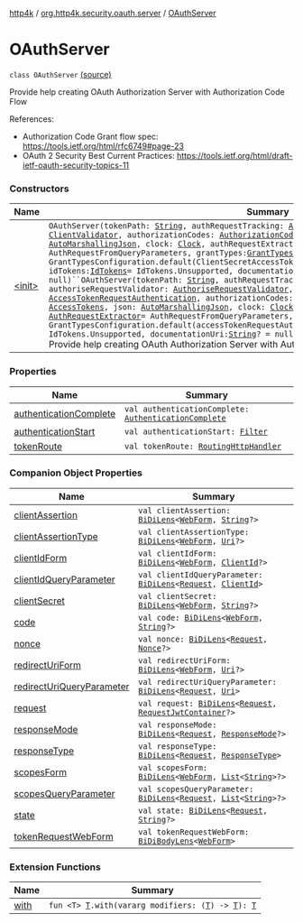 [http4k](../../index.md) / [org.http4k.security.oauth.server](../index.md) / [OAuthServer](./index.md)

# OAuthServer

`class OAuthServer` [(source)](https://github.com/http4k/http4k/blob/master/http4k-security-oauth/src/main/kotlin/org/http4k/security/oauth/server/OAuthServer.kt#L32)

Provide help creating OAuth Authorization Server with Authorization Code Flow

References:

* Authorization Code Grant flow spec: https://tools.ietf.org/html/rfc6749#page-23
* OAuth 2 Security Best Current Practices: https://tools.ietf.org/html/draft-ietf-oauth-security-topics-11

### Constructors

| Name | Summary |
|---|---|
| [&lt;init&gt;](-init-.md) | `OAuthServer(tokenPath: `[`String`](https://kotlinlang.org/api/latest/jvm/stdlib/kotlin/-string/index.html)`, authRequestTracking: `[`AuthRequestTracking`](../-auth-request-tracking/index.md)`, clientValidator: `[`ClientValidator`](../-client-validator/index.md)`, authorizationCodes: `[`AuthorizationCodes`](../-authorization-codes/index.md)`, accessTokens: `[`AccessTokens`](../-access-tokens/index.md)`, json: `[`AutoMarshallingJson`](../../org.http4k.format/-auto-marshalling-json/index.md)`, clock: `[`Clock`](https://docs.oracle.com/javase/9/docs/api/java/time/Clock.html)`, authRequestExtractor: `[`AuthRequestExtractor`](../-auth-request-extractor/index.md)` = AuthRequestFromQueryParameters, grantTypes: `[`GrantTypesConfiguration`](../../org.http4k.security.oauth.server.accesstoken/-grant-types-configuration/index.md)` = GrantTypesConfiguration.default(ClientSecretAccessTokenRequestAuthentication(clientValidator)), idTokens: `[`IdTokens`](../-id-tokens/index.md)` = IdTokens.Unsupported, documentationUri: `[`String`](https://kotlinlang.org/api/latest/jvm/stdlib/kotlin/-string/index.html)`? = null)``OAuthServer(tokenPath: `[`String`](https://kotlinlang.org/api/latest/jvm/stdlib/kotlin/-string/index.html)`, authRequestTracking: `[`AuthRequestTracking`](../-auth-request-tracking/index.md)`, authoriseRequestValidator: `[`AuthoriseRequestValidator`](../-authorise-request-validator/index.md)`, accessTokenRequestAuthentication: `[`AccessTokenRequestAuthentication`](../../org.http4k.security.oauth.server.accesstoken/-access-token-request-authentication/index.md)`, authorizationCodes: `[`AuthorizationCodes`](../-authorization-codes/index.md)`, accessTokens: `[`AccessTokens`](../-access-tokens/index.md)`, json: `[`AutoMarshallingJson`](../../org.http4k.format/-auto-marshalling-json/index.md)`, clock: `[`Clock`](https://docs.oracle.com/javase/9/docs/api/java/time/Clock.html)`, authRequestExtractor: `[`AuthRequestExtractor`](../-auth-request-extractor/index.md)` = AuthRequestFromQueryParameters, grantTypes: `[`GrantTypesConfiguration`](../../org.http4k.security.oauth.server.accesstoken/-grant-types-configuration/index.md)` = GrantTypesConfiguration.default(accessTokenRequestAuthentication), idTokens: `[`IdTokens`](../-id-tokens/index.md)` = IdTokens.Unsupported, documentationUri: `[`String`](https://kotlinlang.org/api/latest/jvm/stdlib/kotlin/-string/index.html)`? = null)`<br>Provide help creating OAuth Authorization Server with Authorization Code Flow |

### Properties

| Name | Summary |
|---|---|
| [authenticationComplete](authentication-complete.md) | `val authenticationComplete: `[`AuthenticationComplete`](../-authentication-complete/index.md) |
| [authenticationStart](authentication-start.md) | `val authenticationStart: `[`Filter`](../../org.http4k.core/-filter/index.md) |
| [tokenRoute](token-route.md) | `val tokenRoute: `[`RoutingHttpHandler`](../../org.http4k.routing/-routing-http-handler/index.md) |

### Companion Object Properties

| Name | Summary |
|---|---|
| [clientAssertion](client-assertion.md) | `val clientAssertion: `[`BiDiLens`](../../org.http4k.lens/-bi-di-lens/index.md)`<`[`WebForm`](../../org.http4k.lens/-web-form/index.md)`, `[`String`](https://kotlinlang.org/api/latest/jvm/stdlib/kotlin/-string/index.html)`?>` |
| [clientAssertionType](client-assertion-type.md) | `val clientAssertionType: `[`BiDiLens`](../../org.http4k.lens/-bi-di-lens/index.md)`<`[`WebForm`](../../org.http4k.lens/-web-form/index.md)`, `[`Uri`](../../org.http4k.core/-uri/index.md)`?>` |
| [clientIdForm](client-id-form.md) | `val clientIdForm: `[`BiDiLens`](../../org.http4k.lens/-bi-di-lens/index.md)`<`[`WebForm`](../../org.http4k.lens/-web-form/index.md)`, `[`ClientId`](../-client-id/index.md)`?>` |
| [clientIdQueryParameter](client-id-query-parameter.md) | `val clientIdQueryParameter: `[`BiDiLens`](../../org.http4k.lens/-bi-di-lens/index.md)`<`[`Request`](../../org.http4k.core/-request/index.md)`, `[`ClientId`](../-client-id/index.md)`>` |
| [clientSecret](client-secret.md) | `val clientSecret: `[`BiDiLens`](../../org.http4k.lens/-bi-di-lens/index.md)`<`[`WebForm`](../../org.http4k.lens/-web-form/index.md)`, `[`String`](https://kotlinlang.org/api/latest/jvm/stdlib/kotlin/-string/index.html)`?>` |
| [code](code.md) | `val code: `[`BiDiLens`](../../org.http4k.lens/-bi-di-lens/index.md)`<`[`WebForm`](../../org.http4k.lens/-web-form/index.md)`, `[`String`](https://kotlinlang.org/api/latest/jvm/stdlib/kotlin/-string/index.html)`?>` |
| [nonce](nonce.md) | `val nonce: `[`BiDiLens`](../../org.http4k.lens/-bi-di-lens/index.md)`<`[`Request`](../../org.http4k.core/-request/index.md)`, `[`Nonce`](../../org.http4k.security.openid/-nonce/index.md)`?>` |
| [redirectUriForm](redirect-uri-form.md) | `val redirectUriForm: `[`BiDiLens`](../../org.http4k.lens/-bi-di-lens/index.md)`<`[`WebForm`](../../org.http4k.lens/-web-form/index.md)`, `[`Uri`](../../org.http4k.core/-uri/index.md)`?>` |
| [redirectUriQueryParameter](redirect-uri-query-parameter.md) | `val redirectUriQueryParameter: `[`BiDiLens`](../../org.http4k.lens/-bi-di-lens/index.md)`<`[`Request`](../../org.http4k.core/-request/index.md)`, `[`Uri`](../../org.http4k.core/-uri/index.md)`>` |
| [request](request.md) | `val request: `[`BiDiLens`](../../org.http4k.lens/-bi-di-lens/index.md)`<`[`Request`](../../org.http4k.core/-request/index.md)`, `[`RequestJwtContainer`](../../org.http4k.security.openid/-request-jwt-container/index.md)`?>` |
| [responseMode](response-mode.md) | `val responseMode: `[`BiDiLens`](../../org.http4k.lens/-bi-di-lens/index.md)`<`[`Request`](../../org.http4k.core/-request/index.md)`, `[`ResponseMode`](../../org.http4k.security/-response-mode/index.md)`?>` |
| [responseType](response-type.md) | `val responseType: `[`BiDiLens`](../../org.http4k.lens/-bi-di-lens/index.md)`<`[`Request`](../../org.http4k.core/-request/index.md)`, `[`ResponseType`](../../org.http4k.security/-response-type/index.md)`>` |
| [scopesForm](scopes-form.md) | `val scopesForm: `[`BiDiLens`](../../org.http4k.lens/-bi-di-lens/index.md)`<`[`WebForm`](../../org.http4k.lens/-web-form/index.md)`, `[`List`](https://kotlinlang.org/api/latest/jvm/stdlib/kotlin.collections/-list/index.html)`<`[`String`](https://kotlinlang.org/api/latest/jvm/stdlib/kotlin/-string/index.html)`>?>` |
| [scopesQueryParameter](scopes-query-parameter.md) | `val scopesQueryParameter: `[`BiDiLens`](../../org.http4k.lens/-bi-di-lens/index.md)`<`[`Request`](../../org.http4k.core/-request/index.md)`, `[`List`](https://kotlinlang.org/api/latest/jvm/stdlib/kotlin.collections/-list/index.html)`<`[`String`](https://kotlinlang.org/api/latest/jvm/stdlib/kotlin/-string/index.html)`>?>` |
| [state](state.md) | `val state: `[`BiDiLens`](../../org.http4k.lens/-bi-di-lens/index.md)`<`[`Request`](../../org.http4k.core/-request/index.md)`, `[`String`](https://kotlinlang.org/api/latest/jvm/stdlib/kotlin/-string/index.html)`?>` |
| [tokenRequestWebForm](token-request-web-form.md) | `val tokenRequestWebForm: `[`BiDiBodyLens`](../../org.http4k.lens/-bi-di-body-lens/index.md)`<`[`WebForm`](../../org.http4k.lens/-web-form/index.md)`>` |

### Extension Functions

| Name | Summary |
|---|---|
| [with](../../org.http4k.core/with.md) | `fun <T> `[`T`](../../org.http4k.core/with.md#T)`.with(vararg modifiers: (`[`T`](../../org.http4k.core/with.md#T)`) -> `[`T`](../../org.http4k.core/with.md#T)`): `[`T`](../../org.http4k.core/with.md#T) |
